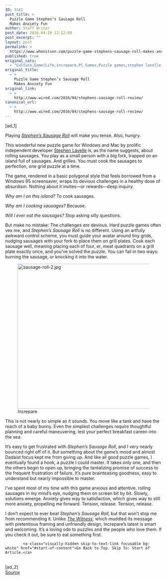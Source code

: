 ```yaml
---
ID: 3182
post_title: >
  Puzzle Game Stephen’s Sausage Roll
  Makes Anxiety Fun
author: Staff Writer
post_date: 2016-04-29 12:12:09
post_excerpt: ""
layout: post
permalink: >
  https://www.whenitson.com/puzzle-game-stephens-sausage-roll-makes-anxiety-fun/
published: true
original_cats:
  - "Culture,Game|Life,increpare,PC Games,Puzzle games,stephen lavelle,stephen's sausage roll,videogames"
original_title:
  - >
    Puzzle Game Stephen’s Sausage Roll
    Makes Anxiety Fun
original_link:
  - >
    http://www.wired.com/2016/04/stephens-sausage-roll-review/
canonical_url:
  - >
    http://www.wired.com/2016/04/stephens-sausage-roll-review/
---
```

 [ad_1]
<br><div id=""><p>Playing <em><a href="http://store.steampowered.com/app/353540/">Stephen’s</a><a href="http://store.steampowered.com/app/353540/"> Sausage Roll</a></em> will make you tense. Also, hungry.</p>
<p>This wonderful new puzzle game for Windows and Mac by prolific independent developer <a href="http://www.increpare.com/">Stephen Lavelle</a> is, as the name suggests, about rolling sausages. You play as a small person with a big fork, trapped on an island full of sausages. And grilles. You must cook the sausages to perfection, one grid puzzle at a time.</p>
<p>The game, rendered in a basic polygonal style that feels borrowed from a Windows 95 screensaver, wraps its devious challenges in a healthy dose of absurdism. Nothing about it invites—or rewards—deep inquiry.</p>
<p><em>Why am I on this island?</em> To cook sausages.</p>
<p><em>Why am I cooking sausages?</em> Because.</p>
<p><em>Will I ever eat the sausages?</em> Stop asking silly questions.</p>
<p>But make no mistake: The challenges <em>are</em> devious. Hard puzzle games often vex me, and <em>Stephen’s Sausage Roll</em> is no different. Using an artfully awkward control scheme, you must guide your avatar around tiny grids, nudging sausages with your fork to place them on grill plates. Cook each sausage well, meaning placing each of four, er, meat quadrants on a grill plate exactly once, and you’ve solved the puzzle. You can fail in two ways: burning the sausage, or knocking it into the water.</p>
<figure attachment_2008369="" class="wp-caption landscape alignnone fader relative" data-js="fader"><a href="https://www.wired.com/wp-content/uploads/2016/04/sausage-roll-2.jpg"><img class="size-default-top-art wp-image-2008369" src="http://www.whenitson.com/wp-content/uploads/2016/04/Puzzle-Game-Stephens-Sausage-Roll-Makes-Anxiety-Fun.jpg" alt="sausage-roll-2.jpg" width="582" height="466"/></a><figcaption class="wp-caption-text link-underline"><span class="credit link-underline-sm"><span aria-hidden="true" class="ui ui ui-photo inline-block ui-credit relative opacity-6 marg-r-sm marg-l-sm no-caption"/>Increpare</span></figcaption></figure><p>This is not nearly so simple as it sounds. You move like a tank and have the reach of a baby bunny. Even the simplest challenges require thoughtful planning and careful maneuvering, lest your perfect breakfast careen into the sea.</p>
<p>It’s easy to get frustrated with <em>Stephen’s Sausage Roll</em>, and I very nearly bounced right off of it. But something about the game’s mood and almost Dadaist focus kept me from giving up. And like all good puzzle games, I eventually found a hook, a puzzle I could master. It takes only one, and then the others begin to open up, bringing the tantalizing promise of success to the frequent frustration of failure. It’s pure brainteasing goodness, easy to understand but nearly impossible to master.</p>
<p>I’ve spent most of my time with this game anxious and attentive, rolling sausages in my mind’s eye, nudging them on screen bit by bit. Slowly, solutions emerge. Anxiety gives way to satisfaction, which gives way to still more anxiety, propelling me forward. Tension, release. Tension, release.</p>
<p>I don’t expect to ever beat <em>Stephen’s Sausage Roll</em>, but that won’t stop me from recommending it. Unlike <a href="http://www.wired.com/2016/02/the-witness/"><em>The Witness</em></a>, which muddled its message with pretentious framing and unfriendly design, Increpare’s latest is smart and welcoming. It’s a loving ode to puzzles and the people who love them. If you check it out, be sure to eat something first.</p>

			<a class="visually-hidden skip-to-text-link focusable bg-white" href="#start-of-content">Go Back to Top. Skip To: Start of Article.</a>

			
</div>
<br>[ad_2]
<br><a href="http://www.wired.com/2016/04/stephens-sausage-roll-review/">Source </a>